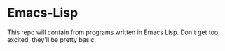 # Emacs-Lisp

This repo will contain from programs written in Emacs Lisp. 
Don't get too excited, they'll be pretty basic.

